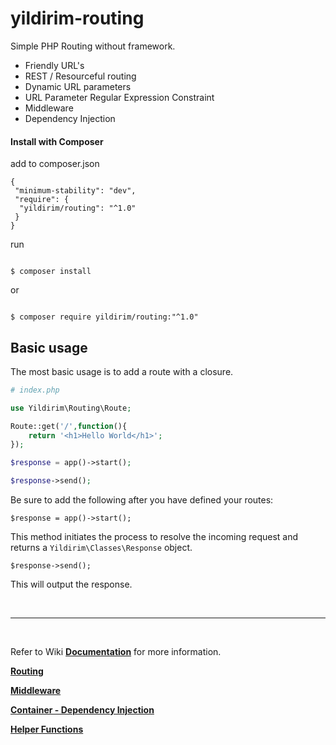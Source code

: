 # yildirim-routing

Simple PHP Routing without framework.

- Friendly URL's
- REST / Resourceful routing
- Dynamic URL parameters
- URL Parameter Regular Expression Constraint
- Middleware
- Dependency Injection


#### Install with Composer

add to composer.json
```
{
 "minimum-stability": "dev",
 "require": {
  "yildirim/routing": "^1.0"
 }
}
```
run
```

$ composer install

```

or 

```

$ composer require yildirim/routing:"^1.0"

```

## Basic usage

The most basic usage is to add a route with a closure.

```php
# index.php

use Yildirim\Routing\Route;

Route::get('/',function(){
    return '<h1>Hello World</h1>';
});

$response = app()->start();

$response->send();

```

Be sure to add the following after you have defined your routes:

`$response = app()->start();`

This method initiates the process to resolve the incoming request and returns a `Yildirim\Classes\Response` object.

`$response->send();`

This will output the response.

&nbsp;
___
&nbsp;

Refer to Wiki **[Documentation](https://github.com/NadK2/yildirim-routing/wiki)** for more information.

**[Routing](https://github.com/NadK2/yildirim-routing/wiki/1.-Routing)**

**[Middleware](https://github.com/NadK2/yildirim-routing/wiki/2.-Middleware)**

**[Container - Dependency Injection](https://github.com/NadK2/yildirim-routing/wiki/3.-Dependency-Injection)**

**[Helper Functions](https://github.com/NadK2/yildirim-routing/wiki/Helper-Functions)**
